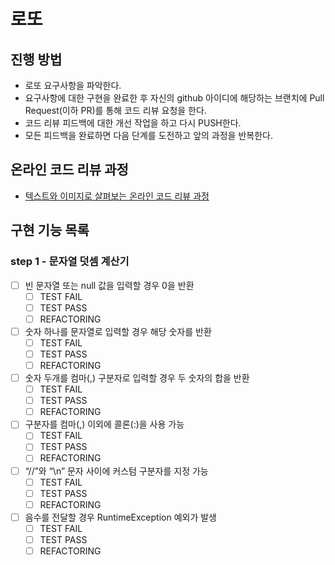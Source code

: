 # 로또
## 진행 방법
* 로또 요구사항을 파악한다.
* 요구사항에 대한 구현을 완료한 후 자신의 github 아이디에 해당하는 브랜치에 Pull Request(이하 PR)를 통해 코드 리뷰 요청을 한다.
* 코드 리뷰 피드백에 대한 개선 작업을 하고 다시 PUSH한다.
* 모든 피드백을 완료하면 다음 단계를 도전하고 앞의 과정을 반복한다.

## 온라인 코드 리뷰 과정
* [텍스트와 이미지로 살펴보는 온라인 코드 리뷰 과정](https://github.com/next-step/nextstep-docs/tree/master/codereview)

## 구현 기능 목록

### step 1 - 문자열 덧셈 계산기
- [ ] 빈 문자열 또는 null 값을 입력할 경우 0을 반환
    - [ ] TEST FAIL
    - [ ] TEST PASS
    - [ ] REFACTORING
- [ ] 숫자 하나를 문자열로 입력할 경우 해당 숫자를 반환
    - [ ] TEST FAIL
    - [ ] TEST PASS
    - [ ] REFACTORING
- [ ] 숫자 두개를 컴마(,) 구분자로 입력할 경우 두 숫자의 합을 반환
    - [ ] TEST FAIL
    - [ ] TEST PASS
    - [ ] REFACTORING
- [ ] 구분자를 컴마(,) 이외에 콜론(:)을 사용 가능
    - [ ] TEST FAIL
    - [ ] TEST PASS
    - [ ] REFACTORING
- [ ] “//”와 “\n” 문자 사이에 커스텀 구분자를 지정 가능
    - [ ] TEST FAIL
    - [ ] TEST PASS
    - [ ] REFACTORING
- [ ] 음수를 전달할 경우 RuntimeException 예외가 발생
    - [ ] TEST FAIL
    - [ ] TEST PASS
    - [ ] REFACTORING